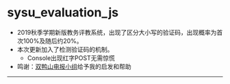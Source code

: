 # sysu_evaluation_js



* 2019秋季学期新版教务评教系统，出现了区分大小写的验证码，出现概率为首次100%及随后约20%。
* 本次更新加入了检测验证码的机制。
  * Console出现红字POST无需惊慌
* 鸣谢：[双鸭山电报小组](https://t.me/sbddy2019)给予我的启发和帮助
---
